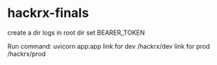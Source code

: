 # hackrx-finals
create a dir logs in root dir 
set BEARER_TOKEN

Run command: uvicorn app:app
link for dev /hackrx/dev
link for prod /hackrx/prod